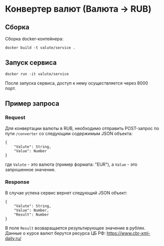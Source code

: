 # Конвертер валют (Валюта -> RUB)
## Сборка
Сборка docker-контейнера:
```
docker build -t valute/service .
```
## Запуск сервиса
```
docker run -it valute/service
```
После запуска сервиса, доступ к нему осуществляется через 8000 порт.

## Пример запроса
### Request
Для конвертации валюты в RUB, необходимо отправить POST-запрос по пути `/converter` со следующим содержимым JSON объекта:
```
{
    "Valute": String,
    "Value": Number
}
```
где `Valute` - это валюта (пример формата: "EUR"), а `Value` - это запрошенное значение.

### Response
В случае успеха сервис вернет следующий JSON объект:
```
{
    "Valute": String,
    "Value": Number,
    "Result": Number
}
```
В поле `Result` возваращается результирующее значение в рублях.
Данные о курсе валют берутся ресурса ЦБ РФ: https://www.cbr-xml-daily.ru/